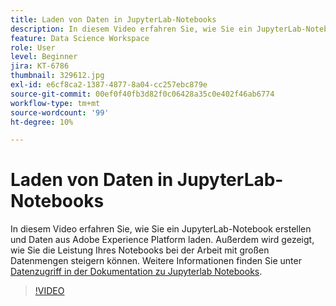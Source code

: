 ```yaml
---
title: Laden von Daten in JupyterLab-Notebooks
description: In diesem Video erfahren Sie, wie Sie ein JupyterLab-Notebook erstellen und Daten aus Adobe Experience Platform laden. Außerdem wird gezeigt, wie Sie die Leistung Ihres Notebooks bei der Arbeit mit großen Datenmengen steigern können.
feature: Data Science Workspace
role: User
level: Beginner
jira: KT-6786
thumbnail: 329612.jpg
exl-id: e6cf8ca2-1387-4877-8a04-cc257ebc879e
source-git-commit: 00ef0f40fb3d82f0c06428a35c0e402f46ab6774
workflow-type: tm+mt
source-wordcount: '99'
ht-degree: 10%

---
```


# Laden von Daten in JupyterLab-Notebooks

In diesem Video erfahren Sie, wie Sie ein JupyterLab-Notebook erstellen und Daten aus Adobe Experience Platform laden. Außerdem wird gezeigt, wie Sie die Leistung Ihres Notebooks bei der Arbeit mit großen Datenmengen steigern können. Weitere Informationen finden Sie unter [Datenzugriff in der Dokumentation zu Jupyterlab Notebooks](https://experienceleague.adobe.com/docs/experience-platform/data-science-workspace/jupyterlab/access-notebook-data.html).

>[!VIDEO](https://video.tv.adobe.com/v/329612?learn=on)
